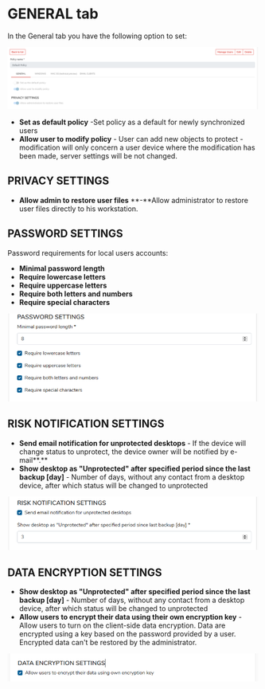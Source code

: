 # GENERAL tab

In the General tab you have the following option to set:

![](../../../../.gitbook/assets/image%20%2861%29.png)

* **Set as default policy** -Set policy as a default for newly synchronized users
* **Allow user to modify policy** - User can add new objects to protect - modification will only concern a user device where the modification has been made, server settings will be not changed.

## **PRIVACY SETTINGS** <a id="privacy-settings"></a>

* **Allow admin to restore user files** **-**Allow administrator to restore user files directly to his workstation.

## **PASSWORD SETTINGS** <a id="password-settings"></a>

Password requirements for local users accounts:

* **Minimal password length**
* **Require lowercase letters**
* **Require uppercase letters**
* **Require both letters and numbers**
* **Require special characters**

![](../../../../.gitbook/assets/policygeneral2.png)

## **RISK NOTIFICATION SETTINGS** <a id="risk-notification-settings"></a>

* **Send email notification for unprotected desktops** - If the device will change status to unprotect, the device owner will be notified by e-mail**.**
* **Show desktop as "Unprotected" after specified period since the last backup \[day\]** - Number of days, without any contact from a desktop device, after which status will be changed to unprotected

![](../../../../.gitbook/assets/policygeneral3.png)

## DATA ENCRYPTION SETTINGS <a id="encryption-settings"></a>

* **Show desktop as "Unprotected" after specified period since the last backup \[day\]** - Number of days, without any contact from a desktop device, after which status will be changed to unprotected
* **Allow users to encrypt their data using their own encryption key** -Allow users to turn on the client-side data encryption. Data are encrypted using a key based on the password provided by a user. Encrypted data can't be restored by the administrator.

![](../../../../.gitbook/assets/policygeneral4.png)

